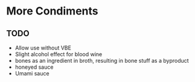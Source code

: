 # More Condiments

## TODO

- Allow use without VBE
- Slight alcohol effect for blood wine
- bones as an ingredient in broth, resulting in bone stuff as a byproduct
- honeyed sauce
- Umami sauce

